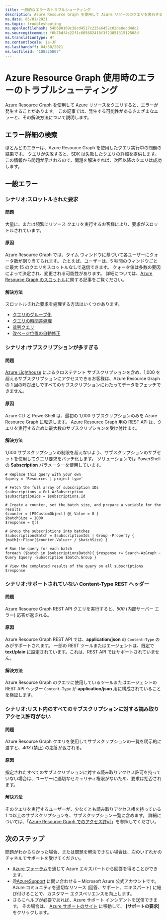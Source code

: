 ```yaml
---
title: 一般的なエラーのトラブルシューティング
description: Azure Resource Graph を使用して Azure リソースのクエリを実行する際に発生するさまざまな SDK に関する問題をトラブルシューティングする方法について説明します。
ms.date: 05/01/2021
ms.topic: troubleshooting
ms.openlocfilehash: 54b680169c38cd4517c225e6452c02de8ecd4dd2
ms.sourcegitcommit: f6b76df4c22f1c605682418f3f2385131512508d
ms.translationtype: HT
ms.contentlocale: ja-JP
ms.lasthandoff: 04/30/2021
ms.locfileid: "108325807"
---
```

# <a name="troubleshoot-errors-using-azure-resource-graph"></a>Azure Resource Graph 使用時のエラーのトラブルシューティング

Azure Resource Graph を使用して Azure リソースをクエリすると、エラーが発生することがあります。 この記事では、発生する可能性があるさまざまなエラーと、その解決方法について説明します。

## <a name="finding-error-details"></a>エラー詳細の検索

ほとんどのエラーは、Azure Resource Graph を使用したクエリ実行中の問題の結果です。 クエリが失敗すると、SDK は失敗したクエリの詳細を提供します。 この情報から問題が示されるので、問題を解決すれば、次回以降のクエリは成功します。

## <a name="general-errors"></a>一般エラー

### <a name="scenario-throttled-requests"></a><a name="throttled"></a>シナリオ:スロットルされた要求

#### <a name="issue"></a>問題

大量に、または頻繁にリソース クエリを実行するお客様により、要求がスロットルされています。

#### <a name="cause"></a>原因

Azure Resource Graph では、タイム ウィンドウに基づいて各ユーザーにクォータ数が割り当てられます。 たとえば、ユーザーは、5 秒間のウィンドウごとに最大 15 のクエリをスロットルなしで送信できます。 クォータ値は多数の要因によって決定され、変更される可能性があります。 詳細については、[Azure Resource Graph のスロットル](../overview.md#throttling)に関する記事をご覧ください。

#### <a name="resolution"></a>解決方法

スロットルされた要求を処理する方法はいくつかあります。

- [クエリのグループ化](../concepts/guidance-for-throttled-requests.md#grouping-queries)
- [クエリの時間差処理](../concepts/guidance-for-throttled-requests.md#staggering-queries)
- [並列クエリ](../concepts/guidance-for-throttled-requests.md#query-in-parallel)
- [改ページ位置の自動修正](../concepts/guidance-for-throttled-requests.md#pagination)

### <a name="scenario-too-many-subscriptions"></a><a name="toomanysubscription"></a>シナリオ:サブスクリプションが多すぎる

#### <a name="issue"></a>問題

[Azure Lighthouse](../../../lighthouse/overview.md) によるクロステナント サブスクリプションを含め、1,000 を超えるサブスクリプションにアクセスできるお客様は、Azure Resource Graph の 1 回の呼び出しですべてのサブスクリプションにわたってデータをフェッチできません。

#### <a name="cause"></a>原因

Azure CLI と PowerShell は、最初の 1,000 サブスクリプションのみを Azure Resource Graph に転送します。 Azure Resource Graph 用の REST API は、クエリを実行するために最大数のサブスクリプションを受け付けます。

#### <a name="resolution"></a>解決方法

1,000 サブスクリプションの制限を超えないよう、サブスクリプションのサブセットを使用してクエリ要求をバッチ化します。 ソリューションでは PowerShell の **Subscription** パラメーターを使用しています。

```azurepowershell-interactive
# Replace this query with your own
$query = 'Resources | project type'

# Fetch the full array of subscription IDs
$subscriptions = Get-AzSubscription
$subscriptionIds = $subscriptions.Id

# Create a counter, set the batch size, and prepare a variable for the results
$counter = [PSCustomObject] @{ Value = 0 }
$batchSize = 1000
$response = @()

# Group the subscriptions into batches
$subscriptionsBatch = $subscriptionIds | Group -Property { [math]::Floor($counter.Value++ / $batchSize) }

# Run the query for each batch
foreach ($batch in $subscriptionsBatch){ $response += Search-AzGraph -Query $query -Subscription $batch.Group }

# View the completed results of the query on all subscriptions
$response
```

### <a name="scenario-unsupported-content-type-rest-header"></a><a name="rest-contenttype"></a>シナリオ:サポートされていない Content-Type REST ヘッダー

#### <a name="issue"></a>問題

Azure Resource Graph REST API クエリを実行すると、_500_ (内部サーバー エラー) 応答が返される。

#### <a name="cause"></a>原因

Azure Resource Graph REST API では、**application/json** の `Content-Type` のみがサポートされます。 一部の REST ツールまたはエージェントは、既定で **text/plain** に設定されています。これは、REST API ではサポートされていません。

#### <a name="resolution"></a>解決方法

Azure Resource Graph のクエリに使用しているツールまたはエージェントの REST API ヘッダー `Content-Type` が **application/json** 用に構成されていることを検証します。

### <a name="scenario-no-read-permission-to-all-subscriptions-in-list"></a><a name="rest-403"></a>シナリオ:リスト内のすべてのサブスクリプションに対する読み取りアクセス許可がない

#### <a name="issue"></a>問題

Azure Resource Graph クエリを使用してサブスクリプションの一覧を明示的に渡すと、_403_ (禁止) の応答が返される。

#### <a name="cause"></a>原因

指定されたすべてのサブスクリプションに対する読み取りアクセス許可を持っていない場合は、ユーザーに適切なセキュリティ権限がないため、要求は拒否されます。

#### <a name="resolution"></a>解決方法

そのクエリを実行するユーザーが、少なくとも読み取りアクセス権を持っている 1 つ以上のサブスクリプションを、サブスクリプション一覧に含めます。 詳細については、「[Azure Resource Graph でのアクセス許可](../overview.md#permissions-in-azure-resource-graph)」を参照してください。

## <a name="next-steps"></a>次のステップ

問題がわからなかった場合、または問題を解決できない場合は、次のいずれかのチャネルでサポートを受けてください。

- [Azure フォーラム](https://azure.microsoft.com/support/forums/)を通じて Azure エキスパートから回答を得ることができます。
- [@AzureSupport](https://twitter.com/azuresupport) に問い合わせる – Microsoft Azure 公式アカウントです。Azure コミュニティを適切なリソース (回答、サポート、エキスパート) に結び付けることで、カスタマー エクスペリエンスを向上します。
- さらにヘルプが必要であれば、Azure サポート インシデントを送信できます。 その場合は、 [Azure サポートのサイト](https://azure.microsoft.com/support/options/) に移動して、 **[サポートの要求]** をクリックします。